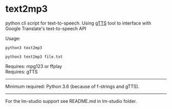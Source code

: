 # text2mp3
python cli script for text-to-speech. Using [gTTS](https://github.com/pndurette/gTTS)  tool to interface with Google Translate's text-to-speech API  

Usage:
```
python3 text2mp3
```
```
python3 text2mp3 file.txt
```

Requires: mpg123 or ffplay
<br>
Requires: gTTS

---
Minimum required: Python 3.6 (because of f-strings and gTTS).

---

For the lm-studio support see README.md in lm-studio folder.
